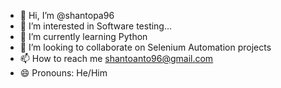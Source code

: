 - 👋 Hi, I’m @shantopa96
- 👀 I’m interested in Software testing...
- 🌱 I’m currently learning Python 
- 💞️ I’m looking to collaborate on Selenium Automation projects
- 📫 How to reach me shantoanto96@gmail.com
- 😄 Pronouns: He/Him


<!---
shantopa96/shantopa96 is a ✨ special ✨ repository because its `README.md` (this file) appears on your GitHub profile.
You can click the Preview link to take a look at your changes.
--->
